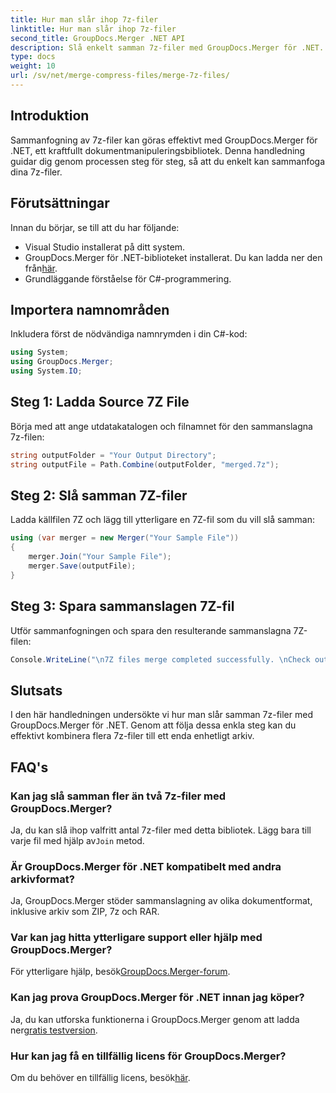 ```yaml
---
title: Hur man slår ihop 7z-filer
linktitle: Hur man slår ihop 7z-filer
second_title: GroupDocs.Merger .NET API
description: Slå enkelt samman 7z-filer med GroupDocs.Merger för .NET. Följ vår steg-för-steg-guide för att kombinera flera arkiv till ett sömlöst.
type: docs
weight: 10
url: /sv/net/merge-compress-files/merge-7z-files/
---
```

## Introduktion
Sammanfogning av 7z-filer kan göras effektivt med GroupDocs.Merger för .NET, ett kraftfullt dokumentmanipuleringsbibliotek. Denna handledning guidar dig genom processen steg för steg, så att du enkelt kan sammanfoga dina 7z-filer.
## Förutsättningar
Innan du börjar, se till att du har följande:
- Visual Studio installerat på ditt system.
-  GroupDocs.Merger för .NET-biblioteket installerat. Du kan ladda ner den från[här](https://releases.groupdocs.com/merger/net/).
- Grundläggande förståelse för C#-programmering.

## Importera namnområden
Inkludera först de nödvändiga namnrymden i din C#-kod:
```csharp
using System; 
using GroupDocs.Merger;
using System.IO;
```
## Steg 1: Ladda Source 7Z File
Börja med att ange utdatakatalogen och filnamnet för den sammanslagna 7z-filen:
```csharp
string outputFolder = "Your Output Directory";
string outputFile = Path.Combine(outputFolder, "merged.7z");
```
## Steg 2: Slå samman 7Z-filer
Ladda källfilen 7Z och lägg till ytterligare en 7Z-fil som du vill slå samman:
```csharp
using (var merger = new Merger("Your Sample File"))
{
    merger.Join("Your Sample File");
    merger.Save(outputFile);
}
```
## Steg 3: Spara sammanslagen 7Z-fil
Utför sammanfogningen och spara den resulterande sammanslagna 7Z-filen:
```csharp
Console.WriteLine("\n7Z files merge completed successfully. \nCheck output in {0}", outputFolder);
```

## Slutsats
I den här handledningen undersökte vi hur man slår samman 7z-filer med GroupDocs.Merger för .NET. Genom att följa dessa enkla steg kan du effektivt kombinera flera 7z-filer till ett enda enhetligt arkiv.

## FAQ's
### Kan jag slå samman fler än två 7z-filer med GroupDocs.Merger?
 Ja, du kan slå ihop valfritt antal 7z-filer med detta bibliotek. Lägg bara till varje fil med hjälp av`Join` metod.
### Är GroupDocs.Merger för .NET kompatibelt med andra arkivformat?
Ja, GroupDocs.Merger stöder sammanslagning av olika dokumentformat, inklusive arkiv som ZIP, 7z och RAR.
### Var kan jag hitta ytterligare support eller hjälp med GroupDocs.Merger?
 För ytterligare hjälp, besök[GroupDocs.Merger-forum](https://forum.groupdocs.com/c/merger/32).
### Kan jag prova GroupDocs.Merger för .NET innan jag köper?
 Ja, du kan utforska funktionerna i GroupDocs.Merger genom att ladda ner[gratis testversion](https://releases.groupdocs.com/).
### Hur kan jag få en tillfällig licens för GroupDocs.Merger?
 Om du behöver en tillfällig licens, besök[här](https://purchase.groupdocs.com/temporary-license/).